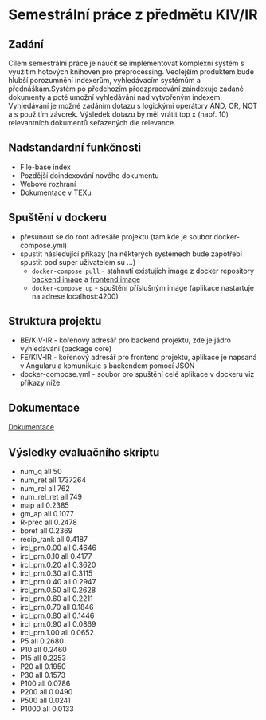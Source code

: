 # Semestrální práce z předmětu KIV/IR

## Zadání
Cílem semestrální práce je naučit se implementovat komplexní systém s využitím hotových knihoven pro preprocessing.
Vedlejším produktem bude hlubší porozumnění indexerům, vyhledávacím systémům a přednáškám.Systém po předchozím 
předzpracování zaindexuje zadané dokumenty a poté umožní vyhledávání nad vytvořeným indexem. Vyhledávání je možné 
zadáním dotazu s logickými operátory AND, OR, NOT a s použitím závorek. Výsledek dotazu by měl vrátit top x (např. 10) 
relevantních dokumentů seřazených dle relevance.

 
## Nadstandardní funkčnosti
- File-base index
- Pozdější doindexování nového dokumentu
- Webové rozhraní
- Dokumentace v TEXu

## Spuštění v dockeru
* přesunout se do root adresáře projektu (tam kde je soubor docker-compose.yml)
* spustit následující příkazy (na některých systémech bude zapotřebí spustit pod super uživatelem su ...)
    * ```docker-compose pull``` - stáhnutí existujích image z docker repository [backend image](https://hub.docker.com/r/ondrejvane/ir-backend) a [frontend image](https://hub.docker.com/r/ondrejvane/ir-frontend)
    * ```docker-compose up``` - spuštění příslušným image (aplikace nastartuje na adrese localhost:4200)

## Struktura projektu
* BE/KIV-IR - kořenový adresář pro backend projektu, zde je jádro vyhledávání (package core)
* FE/KIV-IR - kořenový adresář pro frontend projektu, aplikace je napsaná v Angularu a komunikuje s backendem pomocí JSON
* docker-compose.yml - soubor pro spuštění celé aplikace v dockeru viz příkazy níže

## Dokumentace
[Dokumentace](https://drive.google.com/file/d/1Cr_dzDRwCx_Ej6Bvbu8GV6LZ1e1pqK-P/view?usp=sharing)
  
## Výsledky evaluačního skriptu
- num_q          	all	50
- num_ret        	all	1737264
- num_rel        	all	762
- num_rel_ret    	all	749
- map            	all	0.2385
- gm_ap          	all	0.1077
- R-prec         	all	0.2478
- bpref          	all	0.2369
- recip_rank     	all	0.4187
- ircl_prn.0.00  	all	0.4646
- ircl_prn.0.10  	all	0.4177
- ircl_prn.0.20  	all	0.3620
- ircl_prn.0.30  	all	0.3115
- ircl_prn.0.40  	all	0.2947
- ircl_prn.0.50  	all	0.2628
- ircl_prn.0.60  	all	0.2211
- ircl_prn.0.70  	all	0.1846
- ircl_prn.0.80  	all	0.1446
- ircl_prn.0.90  	all	0.0869
- ircl_prn.1.00  	all	0.0652
- P5             	all	0.2680
- P10            	all	0.2460
- P15            	all	0.2253
- P20            	all	0.1950
- P30            	all	0.1573
- P100           	all	0.0786
- P200           	all	0.0490
- P500           	all	0.0241
- P1000          	all	0.0133
